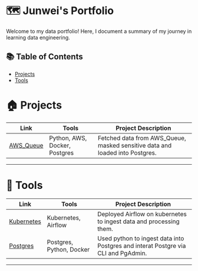 # 🗺 Junwei's Portfolio

Welcome to my data portfolio! Here, I document a summary of my journey in learning data engineering. 

## 📚 Table of Contents
- [Projects](#Projects)
- [Tools](#Tools)

# 🏠 Projects

| Link | Tools | Project Description | 
|---|---|---|
| [AWS_Queue](https://github.com/Bigby-wolf2333/Data_Pipeline_AWS_Queue) | Python, AWS, Docker, Postgres | Fetched data from AWS_Queue, masked sensitive data and loaded into Postgres. |
***

# 🔨 Tools

| Link | Tools | Project Description | 
|---|---|---|
| [Kubernetes](https://github.com/Bigby-wolf2333/Kubernetes_Airflow) | Kubernetes, Airflow | Deployed Airflow on kubernetes to ingest data and processing them. |
| [Postgres](https://github.com/Bigby-wolf2333/Dog_Project) | Postgres, Python, Docker | Used python to ingest data into Postgres and interat Postgre via CLI and PgAdmin. |

***
